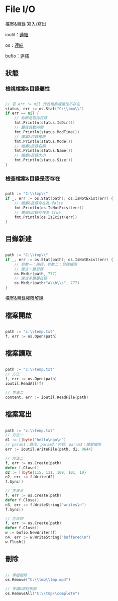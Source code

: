 # File I/O

檔案&目錄 寫入/寫出

ioutil：[連結](https://golang.org/pkg/io/ioutil/)

os：[連結](https://golang.org/pkg/os/)

bufio：[連結](https://golang.org/pkg/bufio/)

## 狀態

### 檢視檔案&目錄屬性

```go

// 若 err != nil 代表檔案或屬性不存在
status, err := os.Stat("C:\\tmp\\")
if err == nil {
    // 判斷是否為目錄
    fmt.Println(status.IsDir())
    // 最後異動時間
    fmt.Println(status.ModTime())
    // 檔案&目錄權限
    fmt.Println(status.Mode())
    // 檔案&目錄名稱
    fmt.Println(status.Name())
    // 檔案&目錄大小
    fmt.Println(status.Size())
}


```

### 檢查檔案&目錄是否存在

```go

path := "C:\\tmp\\"
if _, err := os.Stat(path); os.IsNotExist(err) {
    // 檔案&目錄存在為 false
    fmt.Println(os.IsNotExist(err))
    // 檔案&目錄存在為 true
    fmt.Println(os.IsExist(err))
}

```

## 目錄新建

```go

path := "C:\\tmp\\"
if _, err := os.Stat(path); os.IsNotExist(err) {
    // 參數一：路徑，參數二：目錄權限
    // 建立一層目錄
    os.Mkdir(path, 777)
    // 建立多層層目錄
    os.Mkdir(path+"a\\b\\c", 777)
}


```

[檔案&目錄權限解說](http://linux.vbird.org/linux_basic/0210filepermission.php#filepermission_dir)

## 檔案開啟

```go

path := "c:\\temp.txt"
f, err := os.Open(path)


```

## 檔案讀取

```go

path := "c:\\temp.txt"
// 方法一
f, err := os.Open(path)
ioutil.ReadAll(f)

// 方法二
content, err := ioutil.ReadFile(path)

```

## 檔案寫出

```go

path := "c:\\temp.txt"
// 方法一
d1 := []byte("hello\ngo\n")
// param1：路徑、param2：內容、param3：檔案權限
err := ioutil.WriteFile(path, d1, 0644)

// 方法二
f, err := os.Create(path)
defer f.Close()
d2 := []byte{115, 111, 109, 101, 10}
n2, err := f.Write(d2)
f.Sync()

// 方法三
f, err := os.Create(path)
defer f.Close()
n3, err := f.WriteString("writes\n")
f.Sync()

// 方法四
f, err := os.Create(path)
defer f.Close()
w := bufio.NewWriter(f)
n4, err := w.WriteString("buffered\n")
w.Flush()

```

## 刪除

```go

// 單檔刪除
os.Remove("C:\\tmp\\tmp.mp4")

// 多檔&路徑刪除
os.RemoveAll("C:\\tmp\\complete")

```